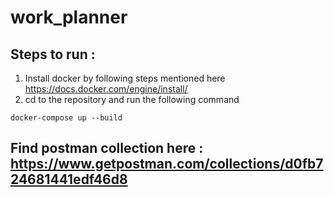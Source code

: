 # work_planner

## Steps to run :


1. Install docker by following steps mentioned here https://docs.docker.com/engine/install/
2. cd to the repository and run the following command

```
docker-compose up --build
```

## Find postman collection here : https://www.getpostman.com/collections/d0fb724681441edf46d8

